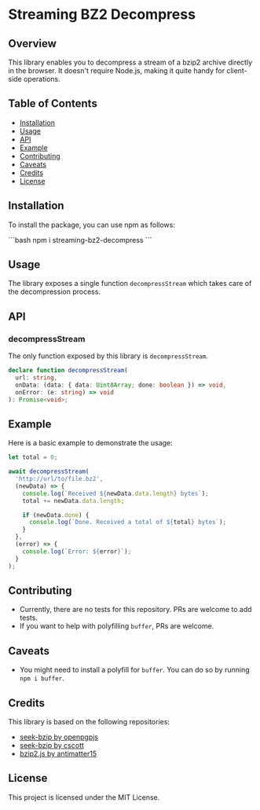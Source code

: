 # Streaming BZ2 Decompress

## Overview

This library enables you to decompress a stream of a bzip2 archive directly in the browser. It doesn't require Node.js, making it quite handy for client-side operations.

## Table of Contents

- [Installation](#installation)
- [Usage](#usage)
- [API](#api)
- [Example](#example)
- [Contributing](#contributing)
- [Caveats](#caveats)
- [Credits](#credits)
- [License](#license)

## Installation

To install the package, you can use npm as follows:

\`\`\`bash
npm i streaming-bz2-decompress
\`\`\`

## Usage

The library exposes a single function `decompressStream` which takes care of the decompression process.

## API

### decompressStream

The only function exposed by this library is `decompressStream`.

```typescript
declare function decompressStream(
  url: string,
  onData: (data: { data: Uint8Array; done: boolean }) => void,
  onError: (e: string) => void
): Promise<void>;
```

## Example

Here is a basic example to demonstrate the usage:

```javascript
let total = 0;

await decompressStream(
  'http://url/to/file.bz2',
  (newData) => {
    console.log(`Received ${newData.data.length} bytes`);
    total += newData.data.length;

    if (newData.done) {
      console.log(`Done. Received a total of ${total} bytes`);
    }
  },
  (error) => {
    console.log(`Error: ${error}`);
  }
);
```

## Contributing

- Currently, there are no tests for this repository. PRs are welcome to add tests.
- If you want to help with polyfilling `buffer`, PRs are welcome.

## Caveats

- You might need to install a polyfill for `buffer`. You can do so by running `npm i buffer`.

## Credits

This library is based on the following repositories:

- [seek-bzip by openpgpjs](https://github.com/openpgpjs/seek-bzip)
- [seek-bzip by cscott](https://github.com/cscott/seek-bzip)
- [bzip2.js by antimatter15](https://github.com/antimatter15/bzip2.js)

## License

This project is licensed under the MIT License.
